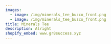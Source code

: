 ```yaml
---
images:
  - image: /img/minerals_tee_buzco_front.png
  - image: /img/minerals_tee_buzco_front.png
title: Minerals Tee
description: Alright
shopify_embed: www.gr8success.xyz
---
```

